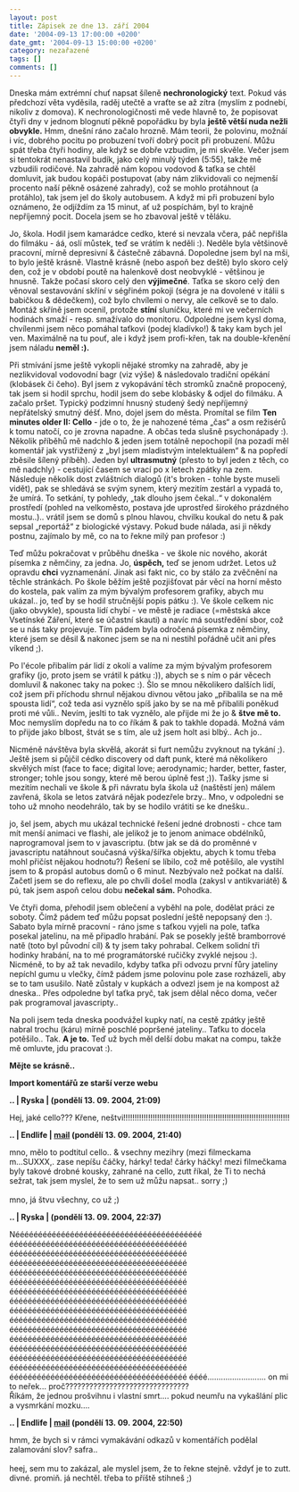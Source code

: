 ```yaml
---
layout: post
title: Zápisek ze dne 13. září 2004
date: '2004-09-13 17:00:00 +0200'
date_gmt: '2004-09-13 15:00:00 +0200'
category: nezařazené
tags: []
comments: []
---
```

<p>Dneska mám extrémní chuť napsat šíleně <strong>nechronologický</strong> text. Pokud vás předchozí věta vyděsila, raděj  utečtě a vraťte se až zítra (myslím z podnebí, nikoliv z domova). K nechronologičnosti mě vede hlavně to,  že popisovat čtyři dny v jednom blognutí pěkně popořádku by byla <strong>ještě větší nuda nežli obvykle.</strong> Hmm, dnešní  ráno začalo hrozně. Mám teorii, že polovinu, možnáí i víc, dobrého pocitu  po probuzení tvoří dobrý pocit  při probuzení. Můžu spát třeba čtyři hodiny, ale když se dobře vzbudím, je mi skvěle. Večer jsem si tentokrát  nenastavil budík, jako celý minulý týden (5:55), takže mě vzbudili rodičové. Na zahradě nám kopou vodovod &amp;  taťka se chtěl domluvit, jak budou kopáči postupovat (aby nám zlikvidovali co nejmenší procento naší pěkně osázené  zahrady), což se mohlo protáhnout (a protáhlo), tak jsem jel do školy autobusem. A když mi při probuzení  bylo oznámeno, že odjíždím za 15 minut, ať už pospíchám, byl to krajně nepříjemný pocit. Docela jsem se ho zbavoval  ještě v těláku.</p>
<p>Jo, škola. Hodil jsem kamarádce cedko, které si nevzala včera, páč nepřišla do filmáku - áá, oslí můstek,  teď se vrátím k neděli :). Neděle byla většinově pracovní, mírně depresivní &amp; částečně zábavná. Dopoledne  jsem byl na mši, to bylo ještě krásně. Vlastně krásně (nebo aspoň bez deště) bylo skoro celý den, což je v období poutě na halenkově  dost neobvyklé - většinou je hnusně. Takže počasí skoro celý den <strong>výjimečné</strong>. Taťka se skoro celý den věnoval  sestavování skříní v ségřiném pokoji (ségra je na dovolené v itálii s babičkou &amp; dědečkem), což bylo chvílemi  o nervy, ale celkově se to dalo. Montáž skříně jsem ocenil, protože <strong>stíní</strong> sluníčku, které mi ve večerních hodinách  smaží - resp. smažívalo do monitoru. Odpoledne jsem kysl doma, chvílenmi jsem něco pomáhal taťkovi (podej kladívko!)  &amp; taky kam bych jel ven. Maximálně na tu pouť, ale i když jsem profi-křen, tak na double-křenění jsem  náladu <strong>neměl :).</strong></p>
<p>Při stmívání jsme ještě vykopli nějaké stromky na zahradě, aby je nezlikvidoval vodovodní bagr (viz výše) &amp;  následovalo tradiční opékání (klobásek či čeho). Byl jsem z vykopávání těch stromků značně propocený, tak jsem si hodil  sprchu, hodil jsem do sebe klobásky &amp; odjel do filmáku. A začalo pršet. Typický podzimní hnusný studený šedý nepříjemný  nepřátelský smutný déšť. Mno, dojel jsem do města. Promítal se film <strong>Ten minutes older II: Cello</strong> - jde o to, že  je nahozené téma &bdquo;čas&ldquo; a osm režisérů k tomu natočí, co je zrovna napadne. A občas teda slušně  psychonápady :). Několik příběhů mě nadchlo &amp; jeden jsem totálně nepochopil (na pozadí měl komentář jak vystřižený  z &bdquo;byl jsem mladistvým intelektuálem&ldquo; &amp; na popředí zběsile šílený příběh). Jeden byl <strong>ultrasmutný</strong>  (přesto to byl jeden z těch, co mě nadchly) - cestující časem se vrací po x letech zpátky na zem. Následuje několik dost  zvláštních dialogů (it's broken - tohle byste museli vidět), pak se shledává se svým synem, který mezitím zestárl a  vypadá to, že umírá. To setkání, ty pohledy, &bdquo;tak dlouho jsem čekal..&ldquo; v dokonalém prostředí (pohled na  velkoměsto, postava jde uprostřed širokého prázdného mostu..).. vrátil jsem se domů s plnou hlavou, chvilku koukal do netu  &amp; pak sepsal &bdquo;reportáž&ldquo; z biologické výstavy. Pokud bude nálada, asi ji někdy postnu, zajímalo by mě, co na to  řekne milý pan profesor :)</p>
<p>Teď můžu pokračovat v průběhu dneška - ve škole nic nového, akorát písemka z němčiny, za jedna. Jo, <strong>úspěch,</strong> teď  se jenom udržet. Letos už opravdu <strong>chci</strong> vyznamenání. Jinak asi fakt nic, co by stálo za zvěčnění na těchle stránkách.  Po škole běžím ještě pozjišťovat pár věcí na horní město do kostela, pak valím za mým bývalým profesorem grafiky, abych  mu ukázal.. jo, teď by se hodil stručnější popis pátku :). Ve škole celkem nic (jako obvykle), spousta lidí chybí -  ve městě je radiace (=městská akce Vsetínské Záření, které se účastní skauti) a navíc má soustředění sbor, což se u nás  taky projevuje. Tím pádem byla odročená písemka z němčiny, které jsem se děsil &amp; nakonec jsem se na ni nestihl  pořádně učit ani přes víkend ;).</p>
<p>Po l'école přibalím pár lidí z okolí a valíme za mým bývalým profesorem grafiky (jo, proto jsem se vrátil k pátku :)),  abych se s ním o pár věcech domluvil &amp; nakonec taky na pokec :). Šlo se mnou několikero dalších lidí, což jsem  při příchodu shrnul nějakou divnou větou jako &bdquo;přibalila se na mě spousta lidí&ldquo;, což teda asi vyznělo  spíš jako by se na mě přibalili poněkud proti mé vůli.. Nevím, jeslti to tak vyznělo, ale přijde mi že jo &amp;  <strong>štve mě to.</strong>  Moc nemyslím dopředu na to co říkám &amp; pak to takhle dopadá. Možná vám to přijde jako blbost, štvát se s tím,  ale už jsem holt asi blbý.. Ach jo..</p>
<p>Nicméně návštěva byla skvělá, akorát si furt nemůžu zvyknout na tykání ;). Ještě jsem si půjčil cédko discovery  od daft punk, které má několikero skvělých míst (face to face; digital love; aerodynamic; harder, better, faster,  stronger; tohle jsou songy, které mě berou úplně fest ;)). Tašky jsme si mezitím nechali ve škole &amp; při návratu  byla škola už (naštěstí jen) málem zavřená, škola se letos zatvárá nějak podezřele brzy.. Mno, v odpoledni se toho  už mnoho neodehrálo, tak by se hodilo vrátiti se ke dnešku..</p>
<p>jo, šel jsem, abych mu ukázal technické řešení jedné drobnosti - chce tam mít menší animaci ve flashi, ale jelikož  je to jenom animace obdélníků, naprogramoval jsem to v javascriptu. (btw jak se dá do proměnné v javascriptu natáhnout  současná výška/šířka objektu, abych k tomu třeba mohl přičíst nějakou hodnotu?) Řešení se líbilo, což mě potěšilo,  ale vystihl jsem to &amp; propásl autobus domů o 6 minut. Nezbývalo než počkat na další. Začetl jsem se do reflexu,  ale po chvíli došel modla (zakysl v antikvariátě) &amp; pú, tak jsem aspoň celou dobu <strong>nečekal sám.</strong> Pohodka.</p>
<p>Ve čtyři doma, přehodil jsem oblečení a vyběhl na pole, dodělat práci ze soboty. Čímž pádem teď můžu popsat poslední  ještě nepopsaný den :). Sabato byla mírně pracovní - ráno jsme s taťkou vyjeli na pole, taťka posekal jatelinu,  na mě připadlo hrabání. Pak se posekly ještě bramborrové natě (toto byl původní cíl) &amp; ty jsem taky pohrabal.  Celkem solidní tři hodinky hrabání, na to mé programátorské ručičky zvyklé nejsou :). Nicméně, to by až tak nevadilo,  kdyby taťka při odvozu první fůry jateliny nepíchl gumu u vlečky, čímž pádem jsme polovinu pole zase rozházeli, aby  se to tam usušilo. Natě zůstaly v kupkách a odvezl jsem je na kompost až dneska.. Přes odpoledne byl taťka pryč,  tak jsem dělal něco doma, večer pak programoval javascripty..</p>
<p>Na poli jsem teda dneska poodvážel kupky natí, na cestě zpátky ještě nabral trochu (káru) mírně poschlé popršené jateliny..  Taťku to docela potěšilo.. Tak. <strong>A je to.</strong> Teď už bych měl delší dobu makat na compu, takže mě omluvte, jdu pracovat :).</p>
<p><strong>Mějte se krásně..</strong></p>
<div class="import-komentaru">
<p><strong>Import komentářů ze starší verze webu</strong></p>
<div class="comment">
<p style="font-weight:bold"><span class="compredmet">..</span> | <span class="comname">Ryska</span> | (pondělí&nbsp;13.&nbsp;09.&nbsp;2004,&nbsp;21:09)</p>
<p>Hej, jaké cello??? Křene, neštvi!!!!!!!!!!!!!!!!!!!!!!!!!!!!!!!!!!!!!!!!!!!!!!!!!!!!!!!!!!!!!!!!!!!!!!!!!! </p>
</div>
<div class="comment">
<p style="font-weight:bold"><span class="compredmet">..</span> | <span class="comname">Endlife</span> |  <a href="mailto:jan.martinek@post.cz">mail</a> (pondělí&nbsp;13.&nbsp;09.&nbsp;2004,&nbsp;21:40)</p>
<p>mno, mělo to podtitul cello.. &amp; vsechny mezihry (mezi filmeckama m...SUXXX,. zase nepíšu čáčky, hárky! teda! čárky háčky! mezi filmečkama byly takové drobné kousky, zahrané na cello, zutt říkal, že Ti to nechá sežrat, tak jsem myslel, že to sem už můžu napsat.. sorry ;) <br>  <br> mno, já štvu všechny, co už ;) </p>
</div>
<div class="comment">
<p style="font-weight:bold"><span class="compredmet">..</span> | <span class="comname">Ryska</span> | (pondělí&nbsp;13.&nbsp;09.&nbsp;2004,&nbsp;22:37)</p>
<p>Nééééééééééééééééééééééééééééééééééééééééé  ééééééééééééééééééééééééééééééééééééééé  ééééééééééééééééééééééééééééééééééééééé  ééééééééééééééééééééééééééééééééééééééé  ééééééééééééééééééééééééééééééééééééééé  ééééééééééééééééééééééééééééééééééééééé  ééééééééééééééééééééééééééééééééééééééé  ééééééééééééééééééééééééééééééééééééééé  ééééééééééééééééééééééééééééééééééééééé  ééééééééééééééééééééééééééééééééééééééé  ééééééééééééééééééééééééééééééééééééééé  ééééééééééééééééééééééééééééééééééééééé  ééééééééééééééééééééééééééééééééééééééé  ééééééééééééééééééééééééééééééééééééééé  ééééééééééééééééééééééééééééééééééééééé  ééééééééééééééééééééééééééééééééééééééé  éééé.......................... on mi to neřek... proč??????????????????????????????? <br> Říkám, že jednou prošvihnu i vlastní smrt.... pokud neumřu na vykašlání plic a vysmrkání mozku.... </p>
</div>
<div class="comment">
<p style="font-weight:bold"><span class="compredmet">..</span> | <span class="comname">Endlife</span> |  <a href="mailto:jan.martinek@post.cz">mail</a> (pondělí&nbsp;13.&nbsp;09.&nbsp;2004,&nbsp;22:50)</p>
<p>hmm, že bych si v rámci vymakávání odkazů v komentářích podělal zalamování slov? safra.. <br>  <br> heej, sem mu to zakázal, ale myslel jsem, že to řekne stejně. vždyť je to zutt. divné. promiň. já nechtěl. třeba to příště stihneš ;) </p>
</div>
</div>
